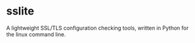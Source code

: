 # sslite
A lightweight SSL/TLS configuration checking tools, written in Python for the linux command line.

